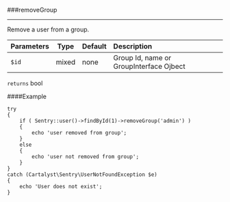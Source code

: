 <a id="removeGroup"></a>
###removeGroup

----------

Remove a user from a group.

Parameters                   | Type            | Default       | Description
:--------------------------- | :-------------: | :------------ | :--------------
`$id`                        | mixed           | none          | Group Id, name or GroupInterface Ojbect

`returns` bool

####Example

	try
	{
		if ( Sentry::user()->findById(1)->removeGroup('admin') )
		{
			echo 'user removed from group';
		}
		else
		{
			echo 'user not removed from group';
		}
	}
	catch (Cartalyst\Sentry\UserNotFoundException $e)
	{
		echo 'User does not exist';
	}